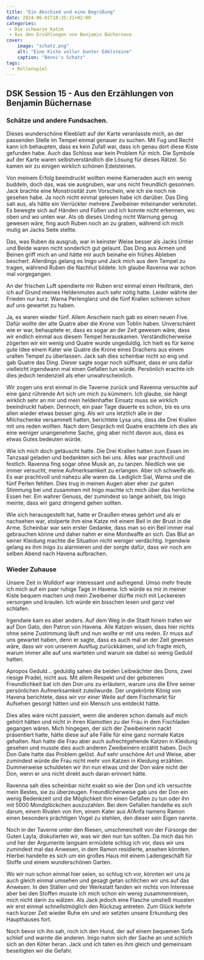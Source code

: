 ```yaml
---
title: "Ein Abschied und eine Begrüßung"
date: 2024-06-01T18:35:21+02:00
categories:
 - Die schwarze Katze
 - Aus den Erzählungen von Benjamin Büchernase
cover:
    image: "schatz.png"
    alt: "Eine Kiste voller bunter Edelsteine"
    caption: "Benni's Schatz"
tags:
  - Rollenspiel
---
```



## DSK Session 15 - Aus den Erzählungen von Benjamin Büchernase

### Schätze und andere Fundsachen.

Dieses wunderschöne Kleeblatt auf der Karte veranlasste mich, an der passenden Stelle im Tempel einmal genauer zu suchen. Mit Fug und Recht kann ich behaupten, dass es kein Zufall war, dass ich genau dort diese Kiste gefunden habe. Auch das Schloss war kein Problem für mich. Die Symbole auf der Karte waren selbstverständlich die Lösung für dieses Rätzel. So kamen wir zu einigen wirklich schönen Edelsteinen.

Von meinem Erfolg beeindruckt wollten meine Kameraden auch ein wenig buddeln, doch das, was sie ausgruben, war uns nicht freundlich gesonnen. Jack brachte eine Monstrosität zum Vorschein, wie ich sie noch nie gesehen habe. Ja noch nicht einmal gelesen habe ich darüber. Das Ding sah aus, als hätte ein Verrückter mehrere Zweibeiner miteinander verknotet. Es bewegte sich auf Händen und Füßen und ich konnte nicht erkennen, wo oben und wo unten war. Als ob dieses Unding nicht Warnung genug gewesen wäre, fing auch Ruben noch an zu graben, während ich mich mutig an Jacks Seite stellte.

Das, was Ruben da ausgrub, war in keinster Weise besser als Jacks Untier und Beide waren nicht sonderlich gut gelaunt. Das Ding aus Armen und Beinen griff mich an und hätte mir auch beinahe ein frühes Ableben beschert. Allerdings gelang es Inigo und Jack mich aus dem Tempel zu tragen, während Ruben die Nachhut bildete. Ich glaube Ravenna war schon mal vorgegangen.

An der frischen Luft spendierte mir Ruben erst einmal einen Heiltrank, den ich auf Grund meines Heldenmutes auch sehr nötig hatte. Leider währte der Frieden nur kurz. Warna Perlenglanz und die fünf Krallen schienen schon auf uns gewartet zu haben.

Ja, es waren wieder fünf. Allem Anschein nach gab es einen neuen Five. Dafür wollte der alte Quatre aber die Krone von Toblin haben. Unverschämt wie er war, behauptete er, dass es sogar an der Zeit gewesen wäre, dass wir endlich einmal aus diesem Tempel herauskamen. Verständlicherweise zögerten wir ein wenig und Quatre wurde ungeduldig. Ich hielt es für keine gute Idee einem Kater wie Quatre die Krone eines Drachens aus einem uralten Tempel zu überlassen. Jack sah dies scheinbar nicht so eng und gab Quatre das Ding. Dieser sagte sogar noch süffisant, dass er uns dafür vielleicht irgendwann mal einen Gefallen tun würde. Persönlich erachte ich dies jedoch tendenziell als eher unwahrscheinlich.

Wir zogen uns erst einmal in die Taverne zurück und Ravenna versuchte auf eine ganz rührende Art sich um mich zu kümmern. Ich glaube, sie hängt wirklich sehr an mir und mein heldenhafter Einsatz muss sie wirklich beeindruckt haben. Dennoch, ein paar Tage dauerte es schon, bis es uns allen wieder etwas besser ging. Als wir uns letztlich alle in der Milchschenke versammelt hatten, berichtete Lysa uns, dass die Drei Krallen mit uns reden wollten. Nach dem Gespräch mit Quatre erachtete ich dies als eine weniger unangenehme Sache, ging aber nicht davon aus, dass es etwas Gutes bedeuten würde.

Wie ich mich doch getäuscht hatte. Die Drei Krallen hatten zum Essen im Tanzsaal geladen und bedankten sich bei uns. Alles war prachtvoll und festlich. Ravenna fing sogar ohne Musik an, zu tanzen. Niedlich wie sie immer versucht, meine Aufmerksamkeit zu erlangen. Aber ich schweife ab. Es war prachtvoll und nahezu alle waren da. Lediglich Sial, Warna und die fünf Perlen fehlten. Dies trug in meinen Augen aber eher zur guten Stimmung bei und zusammen mit Inigo machte ich mich über das herrliche Essen her.  Ein wahrer Genuss, der zumindest so lange anhielt, bis Inigo meinte, dass wir ganz dringend gehen sollten.

Wie sich herausgestellt hat, hatte er Draußen etwas gehört und als er nachsehen war, stolperte ihm eine Katze mit einem Beil in der Brust in die Arme. Scheinbar war sein erster Gedanke, dass man so ein Beil immer mal gebrauchen könne und daher nahm er eine Mordwaffe an sich. Das Blut an seiner Kleidung machte die Situation nicht weniger verdächtig. Irgendwie gelang es ihm Inigo zu alarmieren und der sorgte dafür, dass wir noch am selben Abend nach Havena aufbrachen.

### Wieder Zuhause

Unsere Zeit in Wolldorf war interessant und aufregend. Umso mehr freute ich mich auf ein paar ruhige Tage in Havena. Ich würde es mir in meiner Kiste bequem machen und mein Zweibeiner dürfte mich mit Leckereien versorgen und kraulen. Ich würde ein bisschen lesen und ganz viel schlafen.

Irgendwie kam es aber anders. Auf dem Weg in die Stadt hinein trafen wir auf Don Gato, den Patron von Havena. Alle Katzen wissen, dass hier nichts ohne seine Zustimmung läuft und nun wollte er mit uns reden. Er muss auf uns gewartet haben, denn er sagte, dass es auch mal an der Zeit gewesen wäre, dass wir von unserem Ausflug zurückkämen, und ich fragte mich, warum immer alle auf uns warteten und warum sie dabei so wenig Geduld hatten.

Apropos Geduld… geduldig sahen die beiden Leibwächter des Dons, zwei riesige Pradel, nicht aus. Mit allem Respekt und der gebotenen Freundlichkeit bat ich den Don uns zu erläutern, warum uns die Ehre seiner persönlichen Aufmerksamkeit zuteilwurde. Der ungekrönte König von Havena berichtete, dass wir vor einer Weile auf dem Fischmarkt für Aufsehen gesorgt hätten und ein Mensch uns entdeckt hätte.

Dies alles wäre nicht passiert, wenn die anderen schon damals auf mich gehört hätten und nicht in ihren Klamotten zu der Frau in dem Fischladen gegangen wären. Mich hingegen, der sich der Zweibeinerin nackt präsentiert hatte, hätte diese auf alle Fälle für eine ganz normale Katze gehalten. Nun hatte die Frau aber auch aufrechtgehende Katzen in Kleidung gesehen und musste dies auch anderen Zweibeinern erzählt haben. Doch Don Gate hatte das Problem gelöst. Auf sehr unschöne Art und Weise, aber zumindest würde die Frau nicht mehr von Katzen in Kleidung erzählen. Dummerweise schuldeten wir ihn nun etwas und der Don wäre nicht der Don, wenn er uns nicht direkt auch daran erinnert hätte.

Ravenna sah dies scheinbar nicht exakt so wie der Don und ich versuchte mein Bestes, sie zu überzeugen. Freundlicherweise gab uns der Don ein wenig Bedenkzeit und die Möglichkeit ihm einen Gefallen zu tun oder ihn mit 5000 Mondglöckchen auszuzahlen.  Bei dem Gefallen handelte es sich darum, einem Rivalen von ihm, einem Kater aus Al’Anfa namens Ramon einen besonders prächtigen Vogel zu stehlen, den dieser sein Eigen nannte.

Noch in der Taverne unter den Riesen, umschmeichelt von der Fürsorge der Guten Layla, diskutierten wir, was wir den nun tun sollten. Da mich das hin und her der Argumente langsam ermüdete schlug ich vor, dass wir uns zumindest mal das Anwesen, in dem Ramon residierte, ansehen könnten. Hierbei handelte es sich um ein großes Haus mit einem Ladengeschäft für Stoffe und einem wunderschönen Garten.

Wo wir nun schon einmal hier seien, so schlug ich vor, könnten wir uns ja auch gleich einmal umsehen und gesagt getan schlichen wir uns auf das Anwesen. In den Ställen und der Werkstatt fanden wir nichts von Interesse aber bei den Stoffen musste ich mich schon ein wenig zusammenreisen, mich nicht darin zu wälzen. Als Jack jedoch eine Flasche umstieß mussten wir erst einmal schnellstmöglich den Rückzug antreten. Zum Glück kehrte nach kurzer Zeit wieder Ruhe ein und wir setzten unsere Erkundung des Haupthauses fort.

Noch bevor ich ihn sah, roch ich den Hund, der auf einem bequemen Sofa schlief und warnte die anderen. Inigo nahm sich der Sache an und schlich sich an den Köter heran. Jack und ich taten es ihm gleich und gemeinsam beseitigten wir die Gefahr.